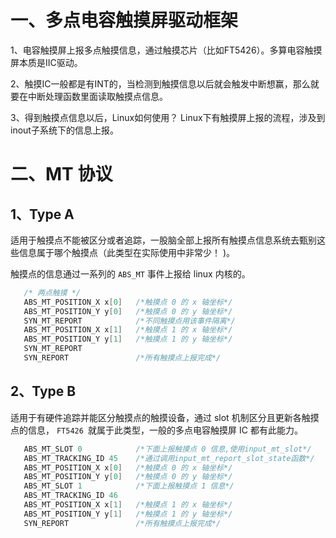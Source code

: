 # 一、多点电容触摸屏驱动框架

1、电容触摸屏上报多点触摸信息，通过触摸芯片（比如FT5426）。多算电容触摸屏本质是IIC驱动。

2、触摸IC一般都是有INT的，当检测到触摸信息以后就会触发中断想赢，那么就要在中断处理函数里面读取触摸点信息。

3、得到触摸点信息以后，Linux如何使用？		Linux下有触摸屏上报的流程，涉及到inout子系统下的信息上报。

# 二、MT 协议

## 1、Type A
适用于触摸点不能被区分或者追踪，一股脑全部上报所有触摸点信息系统去甄别这些信息属于哪个触摸点（此类型在实际使用中非常少！ )。

触摸点的信息通过一系列的 `ABS_MT` 事件上报给 linux 内核的。
```cpp
   /* 两点触摸 */
   ABS_MT_POSITION_X x[0]   /*触摸点 0 的 x 轴坐标*/
   ABS_MT_POSITION_Y y[0]	/*触摸点 0 的 y 轴坐标*/
   SYN_MT_REPORT			/*不同触摸点用该事件隔离*/
   ABS_MT_POSITION_X x[1]	/*触摸点 1 的 x 轴坐标*/
   ABS_MT_POSITION_Y y[1]	/*触摸点 1 的 y 轴坐标*/
   SYN_MT_REPORT
   SYN_REPORT				/*所有触摸点上报完成*/
```

## 2、Type B
适用于有硬件追踪并能区分触摸点的触摸设备，通过 slot 机制区分且更新各触摸点的信息， `FT5426 `就属于此类型，一般的多点电容触摸屏 IC 都有此能力。
```cpp
   ABS_MT_SLOT 0			/*下面上报触摸点 0 信息,使用input_mt_slot*/
   ABS_MT_TRACKING_ID 45	/*通过调用input_mt_report_slot_state函数*/
   ABS_MT_POSITION_X x[0]	/*触摸点 0 的 x 轴坐标*/
   ABS_MT_POSITION_Y y[0]	/*触摸点 0 的 y 轴坐标*/
   ABS_MT_SLOT 1			/*下面上报触摸点 1 信息*/
   ABS_MT_TRACKING_ID 46
   ABS_MT_POSITION_X x[1]	/*触摸点 1 的 x 轴坐标*/
   ABS_MT_POSITION_Y y[1]	/*触摸点 1 的 y 轴坐标*/
   SYN_REPORT				/*所有触摸点上报完成*/
```

<!--stackedit_data:
eyJoaXN0b3J5IjpbLTEzMTg5MDY3MDQsMTAyMzM2ODIxNSwzNz
MxMDEyMDEsMTAyNDg3MTg4MiwxNjQ0NDMyNDU5LC0yMDg4NzQ2
NjEyXX0=
-->